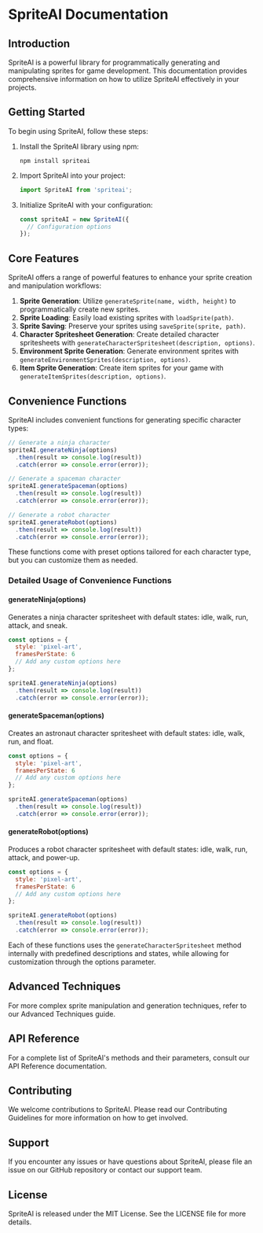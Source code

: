 # SpriteAI Documentation

## Introduction

SpriteAI is a powerful library for programmatically generating and manipulating sprites for game development. This documentation provides comprehensive information on how to utilize SpriteAI effectively in your projects.

## Getting Started

To begin using SpriteAI, follow these steps:

1. Install the SpriteAI library using npm:
   ```
   npm install spriteai
   ```

2. Import SpriteAI into your project:
   ```javascript
   import SpriteAI from 'spriteai';
   ```

3. Initialize SpriteAI with your configuration:
   ```javascript
   const spriteAI = new SpriteAI({
     // Configuration options
   });
   ```

## Core Features

SpriteAI offers a range of powerful features to enhance your sprite creation and manipulation workflows:

1. **Sprite Generation**: Utilize `generateSprite(name, width, height)` to programmatically create new sprites.
2. **Sprite Loading**: Easily load existing sprites with `loadSprite(path)`.
3. **Sprite Saving**: Preserve your sprites using `saveSprite(sprite, path)`.
4. **Character Spritesheet Generation**: Create detailed character spritesheets with `generateCharacterSpritesheet(description, options)`.
5. **Environment Sprite Generation**: Generate environment sprites with `generateEnvironmentSprites(description, options)`.
6. **Item Sprite Generation**: Create item sprites for your game with `generateItemSprites(description, options)`.

## Convenience Functions

SpriteAI includes convenient functions for generating specific character types:

```javascript
// Generate a ninja character
spriteAI.generateNinja(options)
  .then(result => console.log(result))
  .catch(error => console.error(error));

// Generate a spaceman character
spriteAI.generateSpaceman(options)
  .then(result => console.log(result))
  .catch(error => console.error(error));

// Generate a robot character
spriteAI.generateRobot(options)
  .then(result => console.log(result))
  .catch(error => console.error(error));
```

These functions come with preset options tailored for each character type, but you can customize them as needed.

### Detailed Usage of Convenience Functions

#### generateNinja(options)

Generates a ninja character spritesheet with default states: idle, walk, run, attack, and sneak.

```javascript
const options = {
  style: 'pixel-art',
  framesPerState: 6
  // Add any custom options here
};

spriteAI.generateNinja(options)
  .then(result => console.log(result))
  .catch(error => console.error(error));
```

#### generateSpaceman(options)

Creates an astronaut character spritesheet with default states: idle, walk, run, and float.

```javascript
const options = {
  style: 'pixel-art',
  framesPerState: 6
  // Add any custom options here
};

spriteAI.generateSpaceman(options)
  .then(result => console.log(result))
  .catch(error => console.error(error));
```

#### generateRobot(options)

Produces a robot character spritesheet with default states: idle, walk, run, attack, and power-up.

```javascript
const options = {
  style: 'pixel-art',
  framesPerState: 6
  // Add any custom options here
};

spriteAI.generateRobot(options)
  .then(result => console.log(result))
  .catch(error => console.error(error));
```

Each of these functions uses the `generateCharacterSpritesheet` method internally with predefined descriptions and states, while allowing for customization through the options parameter.

## Advanced Techniques

For more complex sprite manipulation and generation techniques, refer to our Advanced Techniques guide.

## API Reference

For a complete list of SpriteAI's methods and their parameters, consult our API Reference documentation.

## Contributing

We welcome contributions to SpriteAI. Please read our Contributing Guidelines for more information on how to get involved.

## Support

If you encounter any issues or have questions about SpriteAI, please file an issue on our GitHub repository or contact our support team.

## License

SpriteAI is released under the MIT License. See the LICENSE file for more details.
